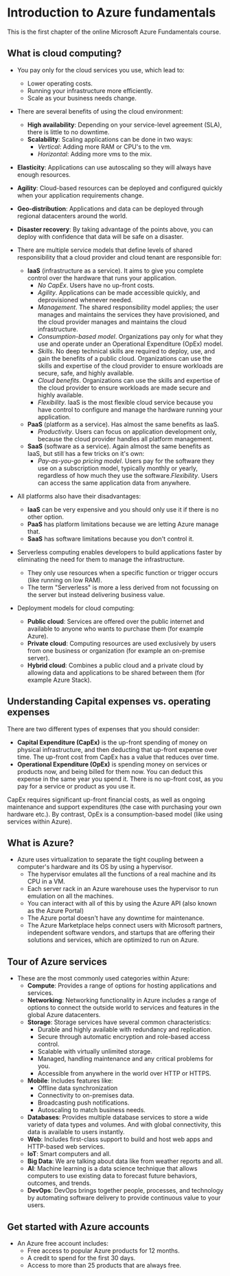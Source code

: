 # Introduction to Azure fundamentals

This is the first chapter of the online Microsoft Azure Fundamentals course.

## What is cloud computing?

- You pay only for the cloud services you use, which lead to:
  - Lower operating costs.
  - Running your infrastructure more efficiently.
  - Scale as your business needs change.

- There are several benefits of using the cloud environment:
  - **High availability**: Depending on your service-level agreement (SLA), there is little to no downtime.
  - **Scalability**: Scaling applications can be done in two ways:
    - *Vertical*: Adding more RAM or CPU's to the vm.
    - *Horizontal*: Adding more vms to the mix.
- **Elasticity**: Applications can use autoscaling so they will always have enough resources.
- **Agility**: Cloud-based resources can be deployed and configured quickly when your application requirements change.
- **Geo-distribution**: Applications and data can be deployed through regional datacenters around the world.
- **Disaster recovery**: By taking advantage of the points above, you can deploy with confidence that data will be safe on a disaster.

- There are multiple service models that define levels of shared responsibility that a cloud provider and cloud tenant are responsible for:
  - **IaaS** (infrastructure as a service). It aims to give you complete control over the hardware that runs your application.
    - *No CapEx*. Users have no up-front costs.
    - *Agility*. Applications can be made accessible quickly, and deprovisioned whenever needed.
    - *Management*. The shared responsibility model applies; the user manages and maintains the services they have provisioned, and the cloud provider manages and maintains the cloud infrastructure.
    - *Consumption-based model*. Organizations pay only for what they use and operate under an Operational Expenditure (OpEx) model.
    - *Skills*. No deep technical skills are required to deploy, use, and gain the benefits of a public cloud. Organizations can use the skills and expertise of the cloud provider to ensure workloads are secure, safe, and highly available.
    - *Cloud benefits*. Organizations can use the skills and expertise of the cloud provider to ensure workloads are made secure and highly available.
    - *Flexibility*. IaaS is the most flexible cloud service because you have control to configure and manage the hardware running your application.
  - **PaaS** (platform as a service). Has almost the same benefits as IaaS.
    - *Productivity*. Users can focus on application development only, because the cloud provider handles all platform management.
  - **SaaS** (software as a service). Again almost the same benefits as IaaS, but still has a few tricks on it's own:
    - *Pay-as-you-go pricing model*. Users pay for the software they use on a subscription model, typically monthly or yearly, regardless of how much they use the software.*Flexibility*. Users can access the same application data from anywhere.

- All platforms also have their disadvantages:
  - **IaaS** can be very expensive and you should only use it if there is no other option.
  - **PaaS** has platform limitations because we are letting Azure manage that.
  - **SaaS** has software limitations because you don't control it.

- Serverless computing enables developers to build applications faster by eliminating the need for them to manage the infrastructure.
  - They only use resources when a specific function or trigger occurs (like running on low RAM).
  - The term  "Serverless" is more a less derived from not focussing on the server but instead delivering business value.

- Deployment models for cloud computing:
  - **Public cloud**: Services are offered over the public internet and available to anyone who wants to purchase them (for example Azure).
  - **Private cloud**: Computing resources are used exclusively by users from one business or organization (for example an on-premise server).
  - **Hybrid cloud**: Combines a public cloud and a private cloud by allowing data and applications to be shared between them (for example Azure Stack).

## Understanding Capital expenses vs. operating expenses

There are two different types of expenses that you should consider:

- **Capital Expenditure (CapEx)** is the up-front spending of money on physical infrastructure, and then deducting that up-front expense over time. The up-front cost from CapEx has a value that reduces over time.
- **Operational Expenditure (OpEx)** is spending money on services or products now, and being billed for them now. You can deduct this expense in the same year you spend it. There is no up-front cost, as you pay for a service or product as you use it.

CapEx requires significant up-front financial costs, as well as ongoing maintenance and support expenditures (the case with purchasing your own hardware etc.). By contrast, OpEx is a consumption-based model (like using services within Azure).

## What is Azure?

- Azure uses virtualization to separate the tight coupling between a computer's hardware and its OS by using a hypervisor.
  - The hypervisor emulates all the functions of a real machine and its CPU in a VM.
  - Each server rack in an Azure warehouse uses the hypervisor to run emulation on all the machines.
  - You can interact with all of this by using the Azure API (also known as the Azure Portal)
  - The Azure portal doesn't have any downtime for maintenance.
  - The Azure Marketplace helps connect users with Microsoft partners, independent software vendors, and startups that are offering their solutions and services, which are optimized to run on Azure.

## Tour of Azure services

- These are the most commonly used categories within Azure:
  - **Compute**: Provides a range of options for hosting applications and services.
  - **Networking**: Networking functionality in Azure includes a range of options to connect the outside world to services and features in the global Azure datacenters.
  - **Storage**: Storage services have several common characteristics:
    - Durable and highly available with redundancy and replication.
    - Secure through automatic encryption and role-based access control.
    - Scalable with virtually unlimited storage.
    - Managed, handling maintenance and any critical problems for you.
    - Accessible from anywhere in the world over HTTP or HTTPS.
  - **Mobile**: Includes features like:
    - Offline data synchronization
    - Connectivity to on-premises data.
    - Broadcasting push notifications.
    - Autoscaling to match business needs.
  - **Databases**: Provides multiple database services to store a wide variety of data types and volumes. And with global connectivity, this data is available to users instantly.
  - **Web**: Includes first-class support to build and host web apps and HTTP-based web services.
  - **IoT**: Smart computers and all.
  - **Big Data**: We are talking about data like from weather reports and all.
  - **AI**: Machine learning is a data science technique that allows computers to use existing data to forecast future behaviors, outcomes, and trends.
  - **DevOps**: DevOps brings together people, processes, and technology by automating software delivery to provide continuous value to your users.

## Get started with Azure accounts
  
- An Azure free account includes:
  - Free access to popular Azure products for 12 months.
  - A credit to spend for the first 30 days.
  - Access to more than 25 products that are always free.
